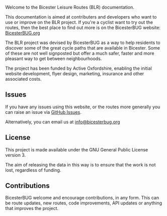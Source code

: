 Welcome to the Bicester Leisure Routes (BLR) documentation.

This documentation is aimed at contributers and developers who want to use or improve on the BLR project.
If you're a cyclist want to try out the routes, then the best place to find out more is on the BicesterBUG website: [BicesterBUG.org](https://bicesterbug.org)

The BLR project was devised by BicesterBUG as a way to help residents to discover some of the great cycle paths
that are available in Bicester. Some of these are not well signposted but offer a much safer, faster and more pleasant
way to get between neighbourhoods.

The project has been funded by Active Oxfordshire, enabling the initial website development, flyer design, marketing,
insurance and other associated costs.

## Issues
If you have any issues using this website, or the routes more generally you can raise an issue via [GitHub Issues](https://github.com/bicesterbug/bbug-leisure-routes/issues).

Alternatively, you can email us at [info@bicesterbug.org](mailto:info@bicesterbug.org)

## License
This project is made available under the GNU General Public License version 3. 

The aim of releasing the data in this way is to ensure that the work is not lost, regardless of funding.

## Contributions

BicesterBUG welcome and encourage contributions, in any form. 
This can be route updates, new routes, code improvements, API updates or anything that improves the project.